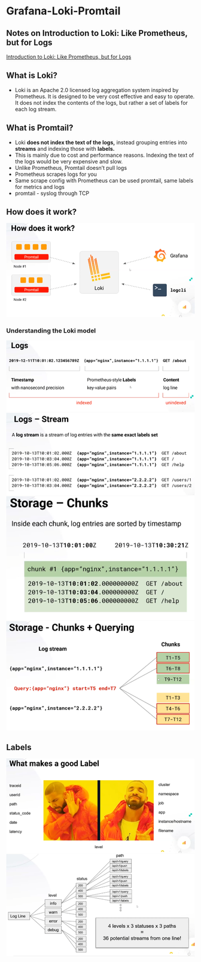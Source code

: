 # Grafana-Loki-Promtail

## Notes on Introduction to Loki: Like Prometheus, but for Logs

[Introduction to Loki: Like Prometheus, but for Logs](https://grafana.com/go/webinar/intro-to-loki-like-prometheus-but-for-logs/)

## What is Loki?

- Loki is an Apache 2.0 licensed log aggregation system inspired by Prometheus. It is designed to be very cost effective and easy to operate. It does not index the contents of the logs, but rather a set of labels for each log stream.

## What is Promtail?

- Loki **does not index the text of the logs,** instead grouping entries into **streams** and indexing those with **labels.**
- This is mainly due to cost and performance reasons. Indexing the text of the logs would be very expensive and slow.
- Unlike Prometheus, Promtail doesn’t pull logs
- Prometheus scrapes logs for you
- Same scrape config with Prometheus can be used promtail, same labels for metrics and logs
- promtail - syslog through TCP

## How does it work?

![How does it work](/images/howdoesitwork.PNG)

### Understanding the Loki model

![Logs](/images/logs.PNG)
![Streams](/images/streams.PNG)
![Chunks](/images/chunks.PNG)
![Query](/images/query.PNG)

## Labels
![Query](/images/labels.PNG)
![Query](/images/loglines.PNG)